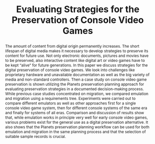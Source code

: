 ---
abstract: The amount of content from digital origin permanently increases. The short
  lifespan of digital media makes it necessary to develop strategies to preserve its
  content for future use. Not only electronic documents, pictures and movies have
  to be preserved, also interactive content like digital art or video games have to
  be kept “alive” for future generations. In this paper we discuss strategies for
  the digital preservation of console video games. We look into challenges like proprietary
  hardware and unavailable documentation as well as the big variety of media and non-standard
  controllers. Then a case study on console video game preservation is shown utilizing
  the Planets preservation planning approach for evaluating preservation strategies
  in a documented decision-making process. While previous case studies concentrated
  on migration, we compared emulation and migration using a requirements tree. Experiments
  were carried out to compare different emulators as well as other approaches first
  for a single console video game system, then for different console systems of the
  same era and finally for systems of all eras. Comparison and discussion of results
  show that, while emulation works in principle very well for early console video
  games, various problems exist for the general use as a digital preservation alternative.
  It also shows that the Planets preservation planning workflow can be used for both
  emulation and migration in the same planning process and that the selection of suitable
  sample records is crucial.
creators:
- Mark Guttenbrunner
- Carmen Kehrberg
- Andreas Rauber
- Christoph Becker
date: null
document_url: https://services.phaidra.univie.ac.at/api/object/o:294111/download
grand_parent: iPRES
institutions: []
keywords:
- london
landing_page_url: https://phaidra.univie.ac.at/o:294111
language: eng
layout: publication
license: CC BY-SA 3.0 AT
notes_url: null
parent: iPRES 2008
publication_type: paper
size: 764529
slides_url: null
source_name: iPRES
stream_url: null
title: Evaluating Strategies for the Preservation of Console Video Games
year: 2008
---